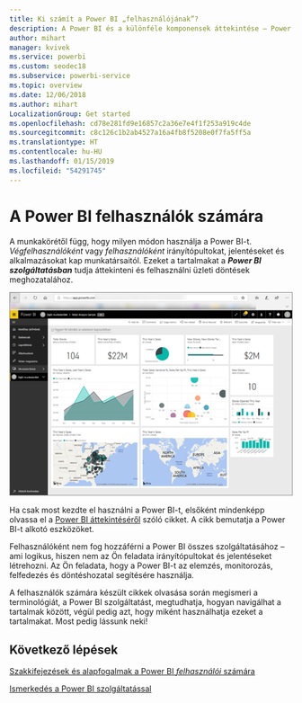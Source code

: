 ```yaml
---
title: Ki számít a Power BI „felhasználójának”?
description: A Power BI és a különféle komponensek áttekintése – Power BI Desktop, Power BI szolgáltatás, Power BI Mobile, Jelentéskészítő kiszolgáló, Power BI Embedded.
author: mihart
manager: kvivek
ms.service: powerbi
ms.custom: seodec18
ms.subservice: powerbi-service
ms.topic: overview
ms.date: 12/06/2018
ms.author: mihart
LocalizationGroup: Get started
ms.openlocfilehash: cd78e281fd9e16857c2a36e7e4f1f253a919c4de
ms.sourcegitcommit: c8c126c1b2ab4527a16a4fb8f5208e0f7fa5ff5a
ms.translationtype: HT
ms.contentlocale: hu-HU
ms.lasthandoff: 01/15/2019
ms.locfileid: "54291745"
---
```

# <a name="power-bi-for-consumers"></a>A Power BI felhasználók számára
A munkakörétől függ, hogy milyen módon használja a Power BI-t. *Végfelhasználóként* vagy *felhasználóként* irányítópultokat, jelentéseket és alkalmazásokat kap munkatársaitól. Ezeket a tartalmakat a ***Power BI szolgáltatásban*** tudja áttekinteni és felhasználni üzleti döntések meghozatalához.

![Power BI-irányítópult](media/end-user-consumer/power-bi-service.png)

Ha csak most kezdte el használni a Power BI-t, elsőként mindenképp olvassa el a [Power BI áttekintéséről](../power-bi-overview.md) szóló cikket. A cikk bemutatja a Power BI-t alkotó eszközöket.

Felhasználóként nem fog hozzáférni a Power BI összes szolgáltatásához – ami logikus, hiszen nem az Ön feladata irányítópultokat és jelentéseket létrehozni. Az Ön feladata, hogy a Power BI-t az elemzés, monitorozás, felfedezés és döntéshozatal segítésére használja.

A felhasználók számára készült cikkek olvasása során megismeri a terminológiát, a Power BI szolgáltatást, megtudhatja, hogyan navigálhat a tartalmak között, végül pedig azt, hogy miként használhatja ezeket a tartalmakat.  Most pedig lássunk neki!

## <a name="next-steps"></a>Következő lépések

[Szakkifejezések és alapfogalmak a Power BI *felhasználói* számára](end-user-basic-concepts.md)

<!-- [Get started guide for *consumers*] -->
[Ismerkedés a Power BI szolgáltatással](../service-get-started.md)

